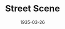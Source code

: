 ---
title: Street Scene
date: 1935-03-26
closing_date:
layout: productions
featured_image:
image_caption:
image_credit:
playbill:
category:
Theatre: Theatre Jacksonville
cast:
- Abraham Kaplan: Jack Berman
- Agnes Cushing: Mildred Perry
- Alice Simpson: Elizabeth McKinnon
- An Ambulance Driver: Birt Byrd
- An Interne: Stokes Perry
- Anna Maurant: Adamae Armbruster
- Apartment Hunter:
  - Betty LeaMond
  - Ward Preston
- Carl Olsen: William Schosser
- Charlie Hildebrand: Susan McRae
- College Girl:
  - Irene Peck
  - Rufe Edwards
- Daniel Buchanan: Ralph Cooper
- Dick McGann: Ted Chapeau
- Dr. Jno. Wilson: Isaac Peiser
- Emma Jones: Winifred Snowden
- Filipo Fiorentino: Edward Goodman
- Frank Maurant: Slocum Ball
- Fred Cullen: John Salzer
- George Jones: Kenyon Parsons
- Greta Fiorentino: Camille Crosland
- Grocery Boy: Robert Sietner, Jr.
- Harry Easter: Charlie Tutewiler
- Laura Hildebrand: Dewey Mallison
- Letter-carrier: Joseph Marron
- Mae Jones: Lydia Fabian
- Marshall James Henry: Virgil Perry
- Mary Hildebrand: Rosebud Richards
- Milkman: Edward Randolph
- Music Student: Wanda Barton
- Nurse Maid:
  - Odella Gay
  - Regina Carter
- Olga Olsen: Birsa Shepard
- Passer By:
  - Cliffard Lowe
  - David Mozo
  - Edith Watson
  - Elizabeth Ramsaur
  - Elmo Lehman
  - Evelyn Janell
  - Glenn Evans
  - Harry Lewis
  - Iris Coan
  - Joan Wilson
  - June Stoy
  - Kathleen MacDonough
  - Louise McCormick
  - Mary Preston
  - Mildred Gay
  - Molly Delgado
  - Paul Delgado
  - Tommy Nunn
- Policeman:
  - Donald DeHoff
  - Eugene LeaMond
- Rose Maurant: Justine Rehnborg
- Samuel Kaplan: Charles Luckie
- Shirley Kaplan: Madeleine Ingalls
- Steve Sankey: Lawrence Case
- Vincent Jones: Nathan Mallison
- Willie Maurant: Richard Peck
crew:
- Director: Justine Rehnborg
- Scenery:
  - John Davis
  - Ted Chapeau
- Set Design: Clyde Harris
- Sound Effects: Martin S. Fabian
orchestra:
- Piano: Doris Brubaker
---